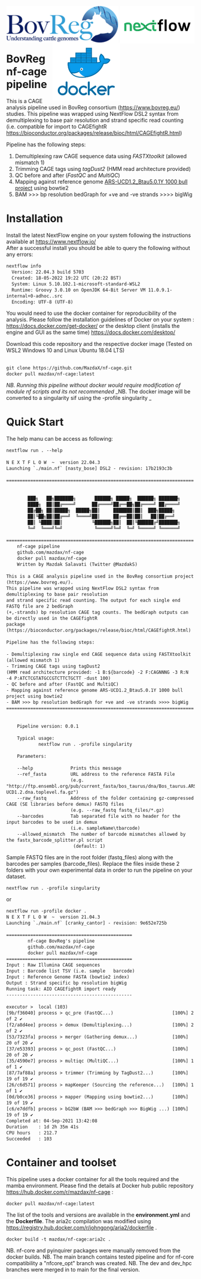 <p float="right">
  <img align="left" width="300" ![BovReg Logo] src="/images/BV_logo.png">
  <img align="right" width="200" ![NextFlow Logo] src="/images/NF_logo.png">  <br><br><br><br><br>
  <img align="right" width="180" ![Docker Logo] src="/images/docker_logo.png">
</p>

# BovReg nf-cage pipeline 
This is a CAGE analysis pipeline used in BovReg consortium (https://www.bovreg.eu/) studies. This pipeline was wrapped using NextFlow DSL2 syntax from demultiplexing to base pair resolution and strand specific read counting <br> (i.e. compatible for import to CAGEfightR https://bioconductor.org/packages/release/bioc/html/CAGEfightR.html)

Pipeline has the following steps: 
1. Demultiplexing raw CAGE sequence data using _FASTXtoolkit_ (allowed mismatch 1)
2. Trimming CAGE tags using _tagDust2_ (HMM read architecture provided) 
3. QC before and after (_FastQC_ and _MultiQC_)
4. Mapping against reference genome [ARS-UCD1.2_Btau5.0.1Y 1000 bull project](https://sites.ualberta.ca/~stothard/1000_bull_genomes/) using bowtie2
5. BAM >>> bp resolution bedGraph for +ve and -ve strands >>>> bigWig


# Installation

Install the latest NextFlow engine on your system following the instructions available at https://www.nextflow.io/<br>
After a successful install you should be able to query the following without any errors: 

```
nextflow info
  Version: 22.04.3 build 5703
  Created: 18-05-2022 19:22 UTC (20:22 BST)
  System: Linux 5.10.102.1-microsoft-standard-WSL2
  Runtime: Groovy 3.0.10 on OpenJDK 64-Bit Server VM 11.0.9.1-internal+0-adhoc..src
  Encoding: UTF-8 (UTF-8)
```

You would need to use the docker container for reproducibility of the analysis. Please follow the installation guidelines of Docker on your system : https://docs.docker.com/get-docker/ or the desktop client (installs the engine and GUI as the same time) https://docs.docker.com/desktop/<br>

Download this code repository and the respective docker image (Tested on WSL2 Windows 10 and Linux Ubuntu 18.04 LTS) 

```

git clone https://github.com/MazdaX/nf-cage.git
docker pull mazdax/nf-cage:latest

```
_NB. Running this pipeline without docker would require modification of module nf scripts and its not recommended_
_NB. The docker image will be converted to a singularity sif using the -profile singularity _

# Quick Start

The help manu can be access as following: 

```
nextflow run . --help

N E X T F L O W  ~  version 22.04.3
Launching `./main.nf` [nasty_bose] DSL2 - revision: 17b2193c3b

======================================================================
         

        ███╗   ██╗███████╗       ██████╗ █████╗  ██████╗ ███████╗
        ████╗  ██║██╔════╝      ██╔════╝██╔══██╗██╔════╝ ██╔════╝
        ██╔██╗ ██║█████╗  █████╗██║     ███████║██║  ███╗█████╗  
        ██║╚██╗██║██╔══╝  ╚════╝██║     ██╔══██║██║   ██║██╔══╝  
        ██║ ╚████║██║           ╚██████╗██║  ██║╚██████╔╝███████╗
        ╚═╝  ╚═══╝╚═╝            ╚═════╝╚═╝  ╚═╝ ╚═════╝ ╚══════╝                                                         

======================================================================
    nf-cage pipeline
    github.com/mazdax/nf-cage
    docker pull mazdax/nf-cage
    Written by Mazdak Salavati (Twitter @MazdakS)

This is a CAGE analysis pipeline used in the BovReg consortium project (https://www.bovreg.eu/).
This pipeline was wrapped using NextFlow DSL2 syntax from demultiplexing to base pair resolution 
and strand specific read counting. The output for each single end FASTQ file are 2 bedGraph
(+,-strands) bp resolution CAGE tag counts. The bedGraph outputs can be directly used in the CAGEfightR
package (https://bioconductor.org/packages/release/bioc/html/CAGEfightR.html)

Pipeline has the following steps:

- Demultiplexing raw single end CAGE sequence data using FASTXtoolkit (allowed mismatch 1)
- Trimming CAGE tags using tagDust2 
(HMM read architecture provided: -1 B:${barcode} -2 F:CAGNNNG -3 R:N -4 P:ATCTCGTATGCCGTCTTCTGCTT -dust 100)
- QC before and after (FastQC and MultiQC)
- Mapping against reference genome ARS-UCD1.2_Btau5.0.1Y 1000 bull project using bowtie2
- BAM >>> bp resolution bedGraph for +ve and -ve strands >>>> bigWig
======================================================================
      

    Pipeline version: 0.0.1
    
    Typical usage:
            nextflow run . -profile singularity 
    
    Parameters:
    
    --help              Prints this message
    --ref_fasta         URL address to the reference FASTA File 
                        (e.g. "http://ftp.ensembl.org/pub/current_fasta/bos_taurus/dna/Bos_taurus.ARS-UCD1.2.dna.toplevel.fa.gz")
    --raw_fastq         Address of the folder containing gz-compressed CAGE (SE libraries before demux) FASTQ files
                        (e.g. --raw_fastq fastq_files/*.gz)
    --barcodes          Tab separated file with no header for the input barcodes to be used in demux 
                        (i.e. sampleName\tbarcode)
    --allowed_mismatch  The number of barcode mismatches allowed by the fastx_barcode_splitter.pl script
                         (default: 1)
```


Sample FASTQ files are in the root folder (fastq_files) along with the barcodes per samples (barcode_files). Replace the files inside these 2 folders with your own experimental data in order to run the pipeline on your dataset. 

```
nextflow run . -profile singularity

```

or 

```
nextflow run -profile docker .
N E X T F L O W  ~  version 21.04.3
Launching `./main.nf` [cranky_cantor] - revision: 9e652e725b

===============================================
        nf-cage BovReg's pipeline
        github.com/mazdax/nf-cage
        docker pull mazdax/nf-cage
===============================================
Input : Raw Illumina CAGE sequences
Input : Barcode list TSV (i.e. sample   barcode)
Input : Reference Genome FASTA (bowtie2 index)
Output : Strand specific bp resolution bigWig 
Running task: AIO CAGEfightR import ready
-----------------------------------------------

executor >  local (103)
[9b/f36040] process > qc_pre (FastQC...)                      [100%] 2 of 2 ✔
[f2/a8d4ee] process > demux (Demultiplexing...)               [100%] 2 of 2 ✔
[53/7323fa] process > merger (Gathering demux...)             [100%] 20 of 20 ✔
[37/e53393] process > qc_post (FastQC...)                     [100%] 20 of 20 ✔
[35/4590e7] process > multiqc (MultiQC...)                    [100%] 1 of 1 ✔
[87/7af88a] process > trimmer (Trimming by TagDust2...)       [100%] 19 of 19 ✔
[26/c6d571] process > mapKeeper (Sourcing the reference...)   [100%] 1 of 1 ✔
[0d/b0ce36] process > mapper (Mapping using bowtie2...)       [100%] 19 of 19 ✔
[c6/e7ddfb] process > bG2bW (BAM >>> bedGraph >>> BigWig ...) [100%] 19 of 19 ✔
Completed at: 04-Sep-2021 13:42:08
Duration    : 1d 2h 35m 41s
CPU hours   : 212.7
Succeeded   : 103

```


# Container and toolset
This pipeline uses a docker container for all the tools required and the mamba environment. Please find the details at Docker hub public repository https://hub.docker.com/r/mazdax/nf-cage :
```
docker pull mazdax/nf-cage:latest
```
The list of the tools and versions are available in the __environment.yml__ and the __Dockerfile__. 
The aria2c compilation was modified using https://registry.hub.docker.com/r/johngong/aria2/dockerfile .

```
docker build -t mazdax/nf-cage:aria2c .
```

NB. nf-core and pyinquirer packages were manually removed from the docker builds. 
NB. The main branch contains tested pipeline and for nf-core compatibility a "nfcore_opt" branch was created.
NB. The dev and dev_hpc branches were merged in to main for the final version. 



